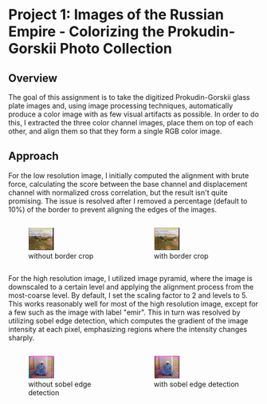 # Project 1: Images of the Russian Empire - Colorizing the Prokudin-Gorskii Photo Collection

## Overview
The goal of this assignment is to take the digitized Prokudin-Gorskii glass plate images and, using image processing techniques, automatically produce a color image with as few visual artifacts as possible. In order to do this, I extracted the three color channel images, place them on top of each other, and align them so that they form a single RGB color image.

## Approach
For the low resolution image, I initially computed the alignment with brute force, calculating the score between the base channel and displacement channel with normalized cross correlation, but the result isn't quite promising. The issue is resolved after I removed a percentage (default to 10%) of the border to prevent aligning the edges of the images.

<div style="display: flex; justify-content: space-around;">
  <figure>
    <img src="../images/cathedral_off.jpg" alt="cathedral_off.jpg" style="width: 30%;">
    <figcaption>without border crop</figcaption>
  </figure>
  <figure>
    <img src="../images/cathedral_perfect.jpg" alt="cathedral_perfect.jpg" style="width: 30%;">
    <figcaption>with border crop</figcaption>
  </figure>
</div>

For the high resolution image, I utilized image pyramid, where the image is downscaled to a certain level and applying the alignment process from the most-coarse level. By default, I set the scaling factor to 2 and levels to 5. This works reasonably well for most of the high resolution image, except for a few such as the image with label "emir". This in turn was resolved by utilizing sobel edge detection, which computes the gradient of the image intensity at each pixel, emphasizing regions where the intensity changes sharply.

<div style="display: flex; justify-content: space-around;">
  <figure>
    <img src="../images/emir_off.jpg" alt="emir_off.jpg" style="width: 30%;">
    <figcaption>without sobel edge detection</figcaption>
  </figure>
  <figure>
    <img src="../images/emir_perfect.jpg" alt="emir_perfect.jpg" style="width: 30%;">
    <figcaption>with sobel edge detection</figcaption>
  </figure>
</div>